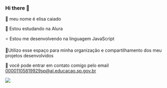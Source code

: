 ### Hi there 👋
🌙 meu nome é elisa caiado 

🌙 Estou estudando na Alura

⭐ Estou me desenvolvendo na linguagem JavaScript

🌇Utilizo esse espaço para minha organização e compartilhamento dos meu projetos desenvolvidos

🍒 você pode entrar em contato comigo
pelo email
00001105819929sp@al.educacao.sp.gov.br

![](https://media1.tenor.com/m/QGYcq-x7VP8AAAAd/ros%C3%A9-blackpink-rose.gif)




